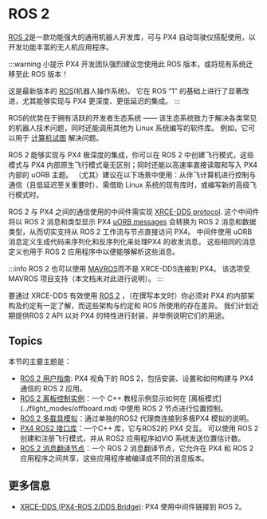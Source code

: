 # ROS 2

[ROS 2](https://docs.ros.org/en/humble/#)是一款功能强大的通用机器人开发库，可与 PX4 自动驾驶仪搭配使用，以开发功能丰富的无人机应用程序。

:::warning
小提示
PX4 开发团队强烈建议您使用此 ROS 版本，或将现有系统迁移至此 ROS 版本！

这是最新版本的 [ROS](https://www.ros.org/)(机器人操作系统)。
它在 ROS “1” 的基础上进行了显著改进，尤其能够实现与 PX4 更深度、更低延迟的集成。
:::

ROS的优势在于拥有活跃的开发者生态系统 —— 该生态系统致力于解决各类常见的机器人技术问题，同时还能调用其他为 Linux 系统编写的软件库。
例如，它可以用于 [计算机试图](../computer_vision/index.md) 解决问题。

ROS 2 能够实现与 PX4 极深度的集成，你可以在 ROS 2 中创建飞行模式，这些模式与 PX4 内部原生飞行模式毫无区别；同时还能以高速率直接读取和写入 PX4 内部的 uORB 主题。
（尤其）建议在以下场景中使用：从伴飞计算机进行控制与通信（且低延迟至关重要时）、需借助 Linux 系统的现有库时，或编写新的高级飞行模式时。

ROS 2 与 PX4 之间的通信使用的中间件需实现 [XRCE-DDS protocol](../middleware/uxrce_dds.md).
这个中间件将以 ROS 2 消息和类型显示 PX4  [uORB messages](../msg_docs/index.md) 会转换为 ROS 2 消息和数据类型，从而切实支持从 ROS 2 工作流与节点直接访问 PX4。
中间件使用 uORB 消息定义生成代码来序列化和反序列化来处理PX4 的收发消息。
这些相同的消息定义也用于 ROS 2 应用程序中以便能够解析这些消息。

:::info
ROS 2 也可以使用 [MAVROS](https://github.com/mavlink/mavros/tree/ros2/mavros)而不是 XRCE-DDS连接到 PX4。
该选项受 MAVROS 项目支持（本文档未对此进行说明）。
:::

要通过 XRCE-DDS 有效使用 [ROS 2](../ros2/user_guide.md) ，（在撰写本文时）你必须对 PX4 的内部架构及约定有一定了解，而这些架构与约定和 ROS 所使用的存在差异。
我们计划近期提供ROS 2 API 以对 PX4 的特性进行封装，并举例说明它们的用途。

## Topics

本节的主要主题是：

- [ROS 2 用户指南](../ros2/user_guide.md): PX4 视角下的 ROS 2，包括安装、设置和如何构建与 PX4 通信的 ROS 2 应用。
- [ROS 2 离板控制实例](../ros2/offboard_control.md)：一个 C++ 教程示例显示如何在 [离板模式] (../flight_modes/offboard.md) 中使用 ROS 2 节点进行位置控制。
- [ROS 2 多载具模拟](../ros2/multi_vehicle.md)：通过单独的ROS2 代理商连接到多极PX4 模拟的说明。
- [PX4 ROS2 接口库](../ros2/px4_ros2_interface_lib.md)：一个C++ 库，它与ROS2的 PX4 交互。
  可以使用 ROS 2 创建和注册飞行模式，并从 ROS2 应用程序如VIO 系统发送位置估计数。
- [ROS 2 消息翻译节点](../ros2/px4_ros2_msg_translation_node.md)：一个 ROS 2 消息翻译节点，它允许在 PX4 和 ROS 2 应用程序之间共享，这些应用程序被编译成不同的消息版本。

## 更多信息

- [XRCE-DDS (PX4-ROS 2/DDS Bridge)](../middleware/uxrce_dds.md): PX4 使用中间件链接到 ROS 2。
